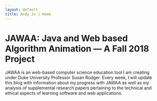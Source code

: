 ```yaml
---
layout: default
title: Andy Ju | Home
---
```

# JAWAA: Java and Web based Algorithm Animation — A Fall 2018 Project

JAWAA is an web-based computer science education tool I am creating under Duke University Professor Susan Rodger. Every week, I will update this blog with information about my progress with JAWAA as well as my analysis of supplemental research papers pertaining to the technical and ethical aspects of learning software and web applications.
